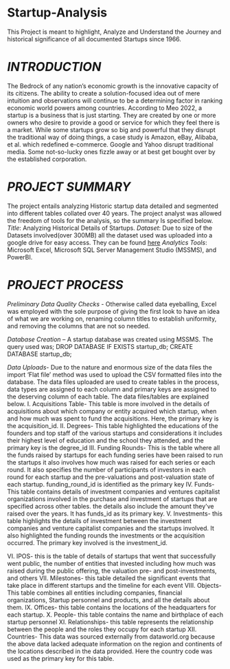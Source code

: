 # Startup-Analysis
This Project is meant to highlight, Analyze and Understand the Journey and historical significance of all documented Startups since 1966. 

# _INTRODUCTION_
The Bedrock of any nation’s economic growth is the innovative capacity of its citizens. The ability to create a solution-focused idea out of mere intuition and observations will continue to be a determining factor in ranking economic world powers among countries. 
According to Meo 2022, a startup is a business that is just starting. They are created by one or more owners who desire to provide a good or service for which they feel there is a market. While some startups grow so big and powerful that they disrupt the traditional way of doing things, a case study is Amazon, eBay, Alibaba, et al. which redefined e-commerce. Google and Yahoo disrupt traditional media. Some not-so-lucky ones fizzle away or at best get bought over by the established corporation.

# _PROJECT SUMMARY_
The project entails analyzing Historic startup data detailed and segmented into different tables collated over 40 years. The project analyst was allowed the freedom of tools for the analysis, so the summary Is specified below.
*Title*: Analyzing Historical Details of Startups.
*Dataset*: Due to size of the Datasets involved(over 300MB) all the dataset used was uploaded into a google drive for easy access. They can be found [here](https://drive.google.com/drive/u/1/folders/1gVxvhBmrlEnnLVKDrqZx7_gZeU6wTkQm)
*Analytics Tools*: Microsoft Excel, Microsoft SQL Server Management Studio (MSSMS), and PowerBI.  

# _PROJECT PROCESS_
*Preliminary Data Quality Checks* - Otherwise called data eyeballing, Excel was employed with the sole purpose of giving the first look to have an idea of what we are working on, renaming column titles to establish uniformity, and removing the columns that are not so needed.

*Database Creation* – A startup database was created using MSSMS. The query used was;
DROP DATABASE IF EXISTS startup_db;
CREATE DATABASE startup_db;

*Data Uploads*- Due to the nature and enormous size of the data files the import ‘Flat file’ method was used to upload the CSV formatted files into the database. The data files uploaded are used to create tables in the process, data types are assigned to each column and primary keys are assigned to the deserving column of each table. The data files/tables are explained below.
I.	Acquisitions Table- This table is more involved in the details of acquisitions about which company or entity acquired which startup, when and how much was spent to fund the acquisitions. Here, the primary key is the acquisition_id.
II.	Degrees- This table highlighted the educations of the founders and top staff of the various startups and considerations it includes their highest level of education and the school they attended, and the primary key is the degree_id
III.	Funding Rounds- This is the table where all the funds raised by startups for each funding series have been raised to run the startups it also involves how much was raised for each series or each round. It also specifies the number of participants of investors in each round for each startup and the pre-valuations and post-valuation state of each startup. funding_round_id is identified as the primary key 
IV.	Funds- This table contains details of investment companies and ventures capitalist organizations involved in the purchase and investment of startups that are specified across other tables. the details also include the amount they've raised over the years. It has funds_id as its primary key.
V.	Investments- this table highlights the details of investment between the investment companies and venture capitalist companies and the startups involved. It also highlighted the funding rounds the investments or the acquisition occurred. The primary key involved is the investment_id.

VI.	IPOS- this is the table of details of startups that went that successfully went public, the number of entities that invested including how much was raised during the public offering, the valuation pre- and post-investments, and others
VII.	Milestones- this table detailed the significant events that take place in different startups and the timeline for each event
VIII.	Objects- This table combines all entities including companies, financial organizations, Startup personnel and products, and all the details about them.
IX.	Offices- this table contains the locations of the headquarters for each startup.
X.	People- this table contains the name and birthplace of each startup personnel
XI.	Relationships- this table represents the relationship between the people and the roles they occupy for each startup
XII.	Countries- This data was sourced externally from dataworld.org because the above data lacked adequate information on the region and continents of the locations described in the data provided. Here the country code was used as the primary key for this table.
